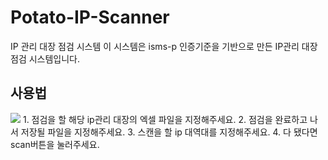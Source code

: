 # Potato-IP-Scanner
IP 관리 대장 점검 시스템
이 시스템은 isms-p 인증기준을 기반으로 만든 IP관리 대장 점검 시스템입니다.
<h2>사용법</h2>
<img src="https://github.com/Phqasue/Potato-IP-Scanner/assets/78483140/e1a972f6-526e-4e77-9166-ebef1ff720c3"></img>
1. 점검을 할 해당 ip관리 대장의 엑셀 파일을 지정해주세요.
2. 점검을 완료하고 나서 저장될 파일을 지정해주세요.
3. 스캔을 할 ip 대역대를 지정해주세요.
4. 다 됐다면 scan버튼을 눌러주세요.
